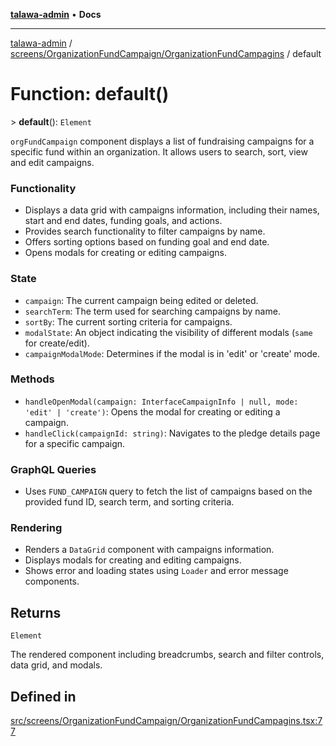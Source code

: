[**talawa-admin**](../../../../README.md) • **Docs**

***

[talawa-admin](../../../../modules.md) / [screens/OrganizationFundCampaign/OrganizationFundCampagins](../README.md) / default

# Function: default()

\> **default**(): `Element`

`orgFundCampaign` component displays a list of fundraising campaigns for a specific fund within an organization.
It allows users to search, sort, view and edit campaigns.

### Functionality
- Displays a data grid with campaigns information, including their names, start and end dates, funding goals, and actions.
- Provides search functionality to filter campaigns by name.
- Offers sorting options based on funding goal and end date.
- Opens modals for creating or editing campaigns.

### State
- `campaign`: The current campaign being edited or deleted.
- `searchTerm`: The term used for searching campaigns by name.
- `sortBy`: The current sorting criteria for campaigns.
- `modalState`: An object indicating the visibility of different modals (`same` for create/edit).
- `campaignModalMode`: Determines if the modal is in 'edit' or 'create' mode.

### Methods
- `handleOpenModal(campaign: InterfaceCampaignInfo | null, mode: 'edit' | 'create')`: Opens the modal for creating or editing a campaign.
- `handleClick(campaignId: string)`: Navigates to the pledge details page for a specific campaign.

### GraphQL Queries
- Uses `FUND_CAMPAIGN` query to fetch the list of campaigns based on the provided fund ID, search term, and sorting criteria.

### Rendering
- Renders a `DataGrid` component with campaigns information.
- Displays modals for creating and editing campaigns.
- Shows error and loading states using `Loader` and error message components.

## Returns

`Element`

The rendered component including breadcrumbs, search and filter controls, data grid, and modals.

## Defined in

[src/screens/OrganizationFundCampaign/OrganizationFundCampagins.tsx:77](https://github.com/PalisadoesFoundation/talawa-admin/blob/ec91a82db6f7a7a061fbb4ea9639f2bff335faa5/src/screens/OrganizationFundCampaign/OrganizationFundCampagins.tsx#L77)

